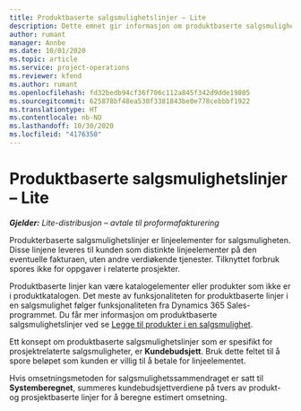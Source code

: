```yaml
---
title: Produktbaserte salgsmulighetslinjer – Lite
description: Dette emnet gir informasjon om produktbaserte salgsmulighetslinjeelementer i Project Operations.
author: rumant
manager: Annbe
ms.date: 10/01/2020
ms.topic: article
ms.service: project-operations
ms.reviewer: kfend
ms.author: rumant
ms.openlocfilehash: fd32bedb94cf36f706c112a845f342d9dde19805
ms.sourcegitcommit: 625878bf48ea530f3381843be0e778cebbbf1922
ms.translationtype: HT
ms.contentlocale: nb-NO
ms.lasthandoff: 10/30/2020
ms.locfileid: "4176350"
---
```

# <a name="product-based-opportunity-lines---lite"></a>Produktbaserte salgsmulighetslinjer – Lite

_**Gjelder:** Lite-distribusjon – avtale til proformafakturering_

Produkterbaserte salgsmulighetslinjer er linjeelementer for salgsmuligheten. Disse linjene leveres til kunden som distinkte linjeelementer på den eventuelle fakturaen, uten andre verdiøkende tjenester. Tilknyttet forbruk spores ikke for oppgaver i relaterte prosjekter.

Produktbaserte linjer kan være katalogelementer eller produkter som ikke er i produktkatalogen. Det meste av funksjonaliteten for produktbaserte linjer i en salgsmulighet følger funksjonaliteten fra Dynamics 365 Sales-programmet. Du får mer informasjon om produktbaserte salgsmulighetslinjer ved se [Legge til produkter i en salgsmulighet](https://docs.microsoft.com/dynamics365/sales-enterprise/add-products-opportunity).

Ett konsept om produktbaserte salgsmulighetslinjer som er spesifikt for prosjektrelaterte salgsmuligheter, er **Kundebudsjett**. Bruk dette feltet til å spore beløpet som kunden er villig til å betale for linjeelementet.

Hvis omsetningsmetoden for salgsmulighetssammendraget er satt til **Systemberegnet**, summeres kundebudsjettverdiene på tvers av produkt- og prosjektbaserte linjer for å beregne estimert omsetning.
